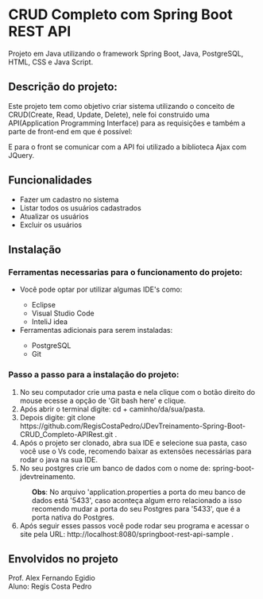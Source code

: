 
# CRUD Completo com Spring Boot REST API
 Projeto em Java utilizando o framework Spring Boot, Java, PostgreSQL, HTML, CSS e Java Script.
<h2>Descrição do projeto: </h2>
<p> Este projeto tem como objetivo criar sistema utilizando o conceito de CRUD(Create, Read, Update, Delete),
  nele foi construido uma API(Application Programming Interface) para as requisições e também a parte de front-end em que é possível: </p>


<p> E para o front se comunicar com a API foi utilizado a biblioteca Ajax com JQuery.
 </p>

## Funcionalidades

<ul>
  <li>Fazer um cadastro no sistema</li>
    <li>Listar todos os usuários cadastrados</li>
      <li>Atualizar os usuários</li>
        <li>Excluir os usuários</li>
   
</ul>

## Instalação
<h3>Ferramentas necessarias para o funcionamento do projeto:</h3>
<ul>
  <li>Você pode optar por utilizar algumas IDE's como:</li>
    <ul> <li>Eclipse</li>
      <li>Visual Studio Code</li>
      <li>InteliJ idea</li>
    </ul> 
  <li>Ferramentas adicionais para serem instaladas: </li>
  <ul> <li>PostgreSQL</li>
      <li>Git</li>
    </ul> 
</ul>
<h3>Passo a passo para a instalação do projeto:</h3>

<ol>
  <li>No seu computador crie uma pasta e nela clique com o botão direito do mouse ecesse a opção de 'Git bash here' e clique.</li>
      <li>Após abrir o terminal digite: cd + caminho/da/sua/pasta.</li>
        <li>Depois digite: git clone https://github.com/RegisCostaPedro/JDevTreinamento-Spring-Boot-CRUD_Completo-APIRest.git .</li>
         <li>Após o projeto ser clonado, abra sua IDE e selecione sua pasta, caso você use o Vs code, recomendo baixar as extensões necessárias para rodar o java na sua IDE.</li>
         <li>No seu postgres crie um banco de dados com o nome de: spring-boot-jdevtreinamento.</li>
           <ul><strong>Obs</strong>: No arquivo 'application.properties a porta do meu banco de dados está '5433', caso aconteça algum erro relacionado a isso recomendo mudar a porta do seu Postgres para '5433', que é a porta nativa do Postgres. </ul> 
         <li>Após seguir esses passos você pode rodar seu programa e acessar o site pela URL: http://localhost:8080/springboot-rest-api-sample .</li>
</ol>





## Envolvidos no projeto
Prof. Alex Fernando Egidio
<br>
Aluno: Regis Costa Pedro



